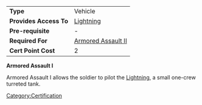 |                        |                                             |
| ---------------------- | ------------------------------------------- |
| **Type**               | Vehicle                                     |
| **Provides Access To** | [Lightning](../vehicles/Lightning.md)       |
| **Pre-requisite**      | \-                                          |
| **Required For**       | [Armored Assault II](Armored_Assault_II.md) |
| **Cert Point Cost**    | 2                                           |

**Armored Assault I**

Armored Assault I allows the soldier to pilot the
[Lightning](../vehicles/Lightning.md), a small one-crew turreted tank.

[Category:Certification](../Category:Certification.md)
